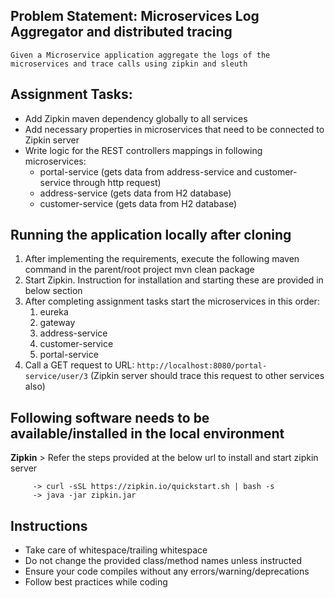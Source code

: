 
## Problem Statement: Microservices Log Aggregator and distributed tracing
    Given a Microservice application aggregate the logs of the microservices and trace calls using zipkin and sleuth

## Assignment Tasks:
  *  Add Zipkin maven dependency globally to all services
  *  Add necessary properties in microservices that need to be connected to Zipkin server
  *  Write logic for the REST controllers mappings in following microservices:
     * portal-service (gets data from address-service and customer-service through http request)
     * address-service (gets data from H2 database)
     * customer-service (gets data from H2 database)

## Running the application locally after cloning

1. After implementing the requirements, execute the following maven command in the parent/root project
            mvn clean package
2. Start Zipkin. Instruction for installation and starting these are provided in below section
3. After completing assignment tasks start the microservices in this order:
   1. eureka
   2. gateway
   3. address-service
   4. customer-service
   5. portal-service
4. Call a GET request to URL: `http://localhost:8080/portal-service/user/3` (Zipkin server should trace this request to other services also)
## Following software needs to be available/installed in the local environment
**Zipkin**
     > Refer the steps provided at the below url to install and start zipkin server

         -> curl -sSL https://zipkin.io/quickstart.sh | bash -s
         -> java -jar zipkin.jar

## Instructions
  - Take care of whitespace/trailing whitespace
  - Do not change the provided class/method names unless instructed
  - Ensure your code compiles without any errors/warning/deprecations
  - Follow best practices while coding